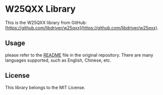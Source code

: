 # W25QXX Library

This is the W25QXX library from GitHub: [https://github.com/libdriver/w25qxx](https://github.com/libdriver/w25qxx).

## Usage

please refer to the [README](https://github.com/libdriver/w25qxx/blob/main/README.md) file in the original repository. There are many languages supported, such as English, Chinese, etc.

## License

This library belongs to the MIT License.

